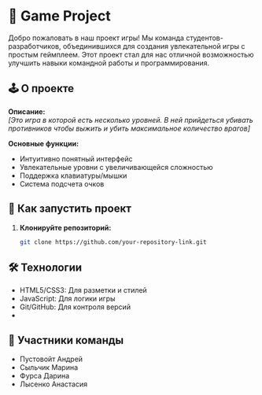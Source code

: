 # 📜 Game Project

Добро пожаловать в наш проект игры! Мы команда студентов-разработчиков, объединившихся для создания увлекательной игры с простым геймплеем. Этот проект стал для нас отличной возможностью улучшить навыки командной работы и программирования.

## 🕹️ О проекте

**Описание:**  
_[Это игра в которой есть несколько уровней. В ней прийдеться убивать противников чтобы выжить и убить максимальное количество врагов]_

**Основные функции:**
- Интуитивно понятный интерфейс
- Увлекательные уровни с увеличивающейся сложностью
- Поддержка клавиатуры/мышки
- Система подсчета очков

## 🚀 Как запустить проект

1. **Клонируйте репозиторий:**
   ```bash
   git clone https://github.com/your-repository-link.git

## 🛠️ Технологии

- HTML5/CSS3: Для разметки и стилей
- JavaScript: Для логики игры
- Git/GitHub: Для контроля версий
- 
## 🤝 Участники команды

- Пустовойт Андрей
- Сыльчик Марина
- Фурса Дарина
- Лысенко Анастасия